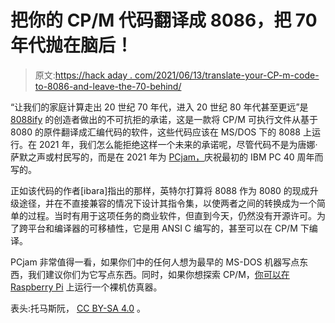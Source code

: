 # 把你的 CP/M 代码翻译成 8086，把 70 年代抛在脑后！

> 原文:[https://hack aday . com/2021/06/13/translate-your-CP-m-code-to-8086-and-leave-the-70-behind/](https://hackaday.com/2021/06/13/translate-your-cp-m-code-to-8086-and-leave-the-1970s-behind/)

“让我们的家庭计算走出 20 世纪 70 年代，进入 20 世纪 80 年代甚至更远”是 [8088ify](https://github.com/ibara/8088ify) 的创造者做出的不可抗拒的承诺，这是一款将 CP/M 可执行文件从基于 8080 的原件翻译成汇编代码的软件，这些代码应该在 MS/DOS 下的 8088 上运行。在 2021 年，我们怎么能拒绝这样一个未来的承诺呢，尽管代码不是为唐娜·萨默之声或村民写的，而是在 2021 年为 [PCjam，](https://pcjam.gitlab.io/)庆祝最初的 IBM PC 40 周年而写的。

正如该代码的作者[ibara]指出的那样，英特尔打算将 8088 作为 8080 的现成升级途径，并在不直接兼容的情况下设计其指令集，以使两者之间的转换成为一个简单的过程。当时有用于这项任务的商业软件，但直到今天，仍然没有开源许可。为了跨平台和编译器的可移植性，它是用 ANSI C 编写的，甚至可以在 CP/M 下编译。

PCjam 非常值得一看，如果你们中的任何人想为最早的 MS-DOS 机器写点东西，我们建议你们为它写点东西。同时，如果你想探索 CP/M，[你可以在 Raspberry Pi](https://hackaday.com/2016/10/12/raspberry-pi-boots-cpm/) 上运行一个裸机仿真器。

表头:托马斯阮， [CC BY-SA 4.0](https://commons.wikimedia.org/wiki/File:Intel_D8088.jpg) 。